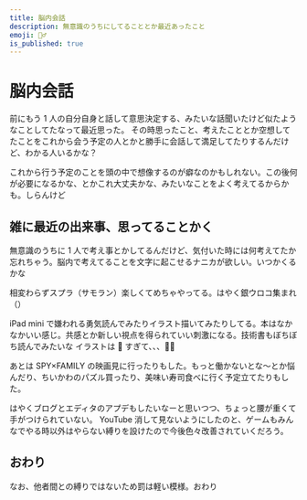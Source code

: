```yaml
---
title: 脳内会話
description: 無意識のうちにしてることとか最近あったこと
emoji: 🤷‍♂️
is_published: true
---
```


# 脳内会話

前にもう 1 人の自分自身と話して意思決定する、みたいな話聞いたけど似たようなことしてたなって最近思った。
その時思ったこと、考えたこととか空想してたことをこれから会う予定の人とかと勝手に会話して満足してたりするんだけど、わかる人いるかな？

これから行う予定のことを頭の中で想像するのが癖なのかもしれない。この後何が必要になるかな、とかこれ大丈夫かな、みたいなことをよく考えてるからかも。しらんけど

## 雑に最近の出来事、思ってることかく

無意識のうちに 1 人で考え事とかしてるんだけど、気付いた時には何考えてたか忘れちゃう。脳内で考えてることを文字に起こせるナニカが欲しい。いつかくるかな

相変わらずスプラ（サモラン）楽しくてめちゃやってる。はやく銀ウロコ集まれ（）

iPad mini で嫌われる勇気読んでみたりイラスト描いてみたりしてる。本はなかなかいい感じ。共感とか新しい視点を得られていい刺激になる。技術書もぼちぼち読んでみたいな
イラストは 💩 すぎて、、、🤦‍♂️

あとは SPY×FAMILY の映画見に行ったりもした。もっと働かないとな〜とか悩んだり、ちいかわのパズル買ったり、美味い寿司食べに行く予定立てたりもした。

はやくブログとエディタのアプデもしたいなーと思いつつ、ちょっと腰が重くて手がつけられていない。
YouTube 消して見ないようにしたのと、ゲームもみんなでやる時以外はやらない縛りを設けたので今後色々改善されていくだろう。

## おわり

なお、他者間との縛りではないため罰は軽い模様。おわり
